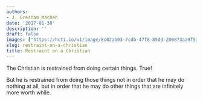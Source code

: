 ```yaml
---
authors:
- J. Gresham Machen
date: '2017-01-30'
description: ''
draft: false
images: ["https://hcti.io/v1/image/8c02ab03-7cdb-47f8-85dd-200873aa9f53"]
slug: restraint-on-a-christian
title: Restraint on a Christian
---
```


The Christian is restrained from doing certain things. True!

But he is restrained from doing those things not in order that he may do nothing at all, but in order that he may do other things that are infinitely more worth while.